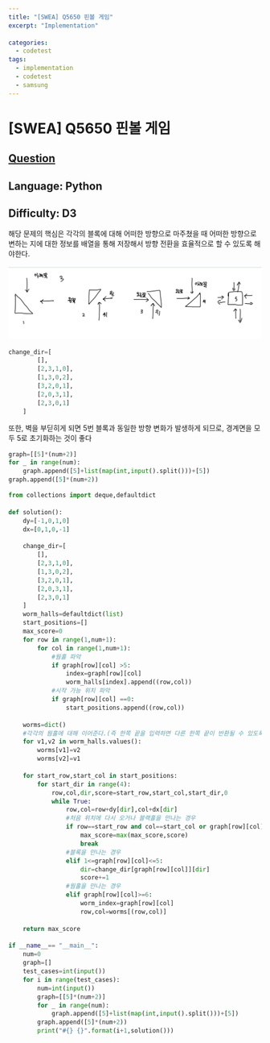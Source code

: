 ```yaml
---
title: "[SWEA] Q5650 핀볼 게임"
excerpt: "Implementation"

categories:
  - codetest
tags:
  - implementation
  - codetest
  - samsung
---
```

# [SWEA] Q5650 핀볼 게임
## [Question](https://swexpertacademy.com/main/code/problem/problemDetail.do?contestProbId=AWXRF8s6ezEDFAUo#)
## Language: Python
## Difficulty: D3

해당 문제의 핵심은 각각의 블록에 대해 어떠한 방향으로 마주쳤을 때 어떠한 방향으로 변하는 지에 대한 정보를 배열을 통해 저장해서 방향 전환을 효율적으로 할 수 있도록 해야한다.

![swea5650](/assets/images/algorithm/swea5650.png)

```python
change_dir=[
        [],
        [2,3,1,0],
        [1,3,0,2],
        [3,2,0,1],
        [2,0,3,1],
        [2,3,0,1]
    ]
```

또한, 벽을 부딛히게 되면 5번 블록과 동일한 방향 변화가 발생하게 되므로, 경계면을 모두 5로 초기화하는 것이 좋다

```python
graph=[[5]*(num+2)]
for _ in range(num):
    graph.append([5]+list(map(int,input().split()))+[5])
graph.append([5]*(num+2))
```



```python
from collections import deque,defaultdict

def solution():
    dy=[-1,0,1,0]
    dx=[0,1,0,-1]

    change_dir=[
        [],
        [2,3,1,0],
        [1,3,0,2],
        [3,2,0,1],
        [2,0,3,1],
        [2,3,0,1]
    ]
    worm_halls=defaultdict(list)
    start_positions=[]
    max_score=0
    for row in range(1,num+1):
        for col in range(1,num+1):
            #웜홀 파악
            if graph[row][col] >5:
                index=graph[row][col]
                worm_halls[index].append((row,col))
            #시작 가능 위치 파악
            if graph[row][col] ==0:
                start_positions.append((row,col))

    worms=dict()
    #각각의 웜홀에 대해 이어준다.(즉 한쪽 끝을 입력하면 다른 한쪽 끝이 반환될 수 있도록 한다.)
    for v1,v2 in worm_halls.values():
        worms[v1]=v2
        worms[v2]=v1

    for start_row,start_col in start_positions:
        for start_dir in range(4):
            row,col,dir,score=start_row,start_col,start_dir,0
            while True:
                row,col=row+dy[dir],col+dx[dir]
                #처음 위치에 다시 오거나 블랙홀을 만나는 경우
                if row==start_row and col==start_col or graph[row][col]==-1:
                    max_score=max(max_score,score)
                    break
                #블록을 만나는 경우
                elif 1<=graph[row][col]<=5:
                    dir=change_dir[graph[row][col]][dir]
                    score+=1
                #웜홀을 만나는 경우
                elif graph[row][col]>=6:
                    worm_index=graph[row][col]
                    row,col=worms[(row,col)]

    return max_score

if __name__== "__main__":
    num=0
    graph=[]
    test_cases=int(input())
    for i in range(test_cases):
        num=int(input())
        graph=[[5]*(num+2)]
        for _ in range(num):
        	graph.append([5]+list(map(int,input().split()))+[5])
        graph.append([5]*(num+2))
        print("#{} {}".format(i+1,solution()))

```
